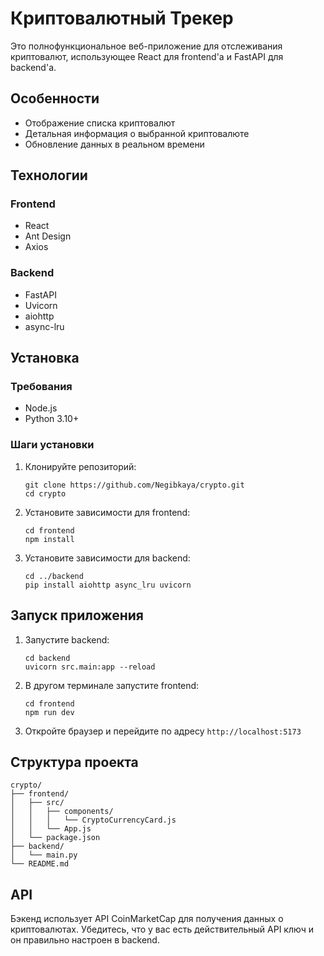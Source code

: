 # Криптовалютный Трекер

Это полнофункциональное веб-приложение для отслеживания криптовалют, использующее React для frontend'а и FastAPI для backend'а.

## Особенности

- Отображение списка криптовалют
- Детальная информация о выбранной криптовалюте
- Обновление данных в реальном времени

## Технологии

### Frontend

- React
- Ant Design
- Axios

### Backend

- FastAPI
- Uvicorn
- aiohttp
- async-lru

## Установка

### Требования

- Node.js
- Python 3.10+

### Шаги установки

1. Клонируйте репозиторий:

   ```
   git clone https://github.com/Negibkaya/crypto.git
   cd crypto
   ```

2. Установите зависимости для frontend:

   ```
   cd frontend
   npm install
   ```

3. Установите зависимости для backend:
   ```
   cd ../backend
   pip install aiohttp async_lru uvicorn
   ```

## Запуск приложения

1. Запустите backend:

   ```
   cd backend
   uvicorn src.main:app --reload
   ```

2. В другом терминале запустите frontend:

   ```
   cd frontend
   npm run dev
   ```

3. Откройте браузер и перейдите по адресу `http://localhost:5173`

## Структура проекта

```
crypto/
├── frontend/
│   ├── src/
│   │   ├── components/
│   │   │   └── CryptoCurrencyCard.js
│   │   └── App.js
│   └── package.json
├── backend/
│   └── main.py
└── README.md
```

## API

Бэкенд использует API CoinMarketCap для получения данных о криптовалютах. Убедитесь, что у вас есть действительный API ключ и он правильно настроен в backend.

